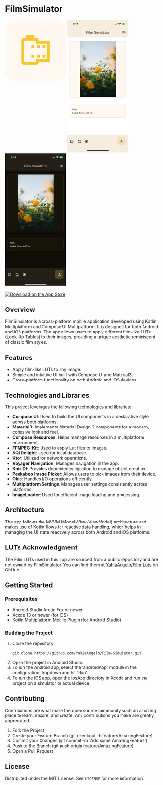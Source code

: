# FilmSimulator
<p float="left">
<img align="top" src="https://github.com/YahiaAngelo/Film-Simulator/blob/main/imgs/logo.jpg?raw=true" alt="logo" width="200"/>
<img src="https://github.com/YahiaAngelo/Film-Simulator/blob/main/imgs/screenshot1.PNG?raw=true" alt="screenshot1" width="200"/>
<img src="https://github.com/YahiaAngelo/Film-Simulator/blob/main/imgs/screenshot2.PNG?raw=true" alt="screenshot2" width="200"/>
</p>
 <a href="https://apps.apple.com/us/app/film-simulator/id6736855160?itscg=30200&itsct=apps_box_badge&mttnsubad=6736855160" style="display: inline-block;">
 <img src="https://toolbox.marketingtools.apple.com/api/v2/badges/download-on-the-app-store/black/en-us?releaseDate=1728950400" alt="Download on the App Store" style="width: 246px; height: 82px; vertical-align: middle; object-fit: contain;" />
 </a>

## Overview
FilmSimulator is a cross-platform mobile application developed using Kotlin Multiplatform and Compose UI Multiplatform. It is designed for both Android and iOS platforms. The app allows users to apply different film-like LUTs (Look-Up Tables) to their images, providing a unique aesthetic reminiscent of classic film styles.

## Features
- Apply film-like LUTs to any image.
- Simple and intuitive UI built with Compose UI and Material3.
- Cross-platform functionality on both Android and iOS devices.

## Technologies and Libraries
This project leverages the following technologies and libraries:
- **Compose UI**: Used to build the UI components in a declarative style across both platforms.
- **Material3**: Implements Material Design 3 components for a modern, cohesive look and feel.
- **Compose Resources**: Helps manage resources in a multiplatform environment.
- **FFMPEG-Kit**: Used to apply Lut files to images.
- **SQLDelight**: Used for local database.
- **Ktor**: Utilized for network operations.
- **Voyager Navigation**: Manages navigation in the app.
- **Koin DI**: Provides dependency injection to manage object creation.
- **Peekaboo Image Picker**: Allows users to pick images from their device.
- **Okio**: Handles I/O operations efficiently.
- **Multiplatform Settings**: Manages user settings consistently across platforms.
- **ImageLoader**: Used for efficient image loading and processing.

## Architecture
The app follows the MVVM (Model-View-ViewModel) architecture and makes use of Kotlin flows for reactive data handling, which helps in managing the UI state reactively across both Android and iOS platforms.

## LUTs Acknowledgment
The Film LUTs used in this app are sourced from a public repository and are not owned by FilmSimulator. You can find them at [YahiaAngelo/Film-Luts](https://github.com/YahiaAngelo/Film-Luts) on GitHub.

## Getting Started

### Prerequisites
- Android Studio Arctic Fox or newer
- Xcode 13 or newer (for iOS)
- Kotlin Multiplatform Mobile Plugin (for Android Studio)

### Building the Project
1. Clone the repository:
   ```bash
   git clone https://github.com/YahiaAngelo/Film-Simulator.git
2. Open the project in Android Studio.
3. To run the Android app, select the 'androidApp' module in the configuration dropdown and hit 'Run'.
4. To run the iOS app, open the iosApp directory in Xcode and run the project on a simulator or actual device.

## Contributing

Contributions are what make the open source community such an amazing place to learn, inspire, and create. Any contributions you make are greatly appreciated.

1. Fork the Project
2. Create your Feature Branch (git checkout -b feature/AmazingFeature)
3. Commit your Changes (git commit -m 'Add some AmazingFeature')
4. Push to the Branch (git push origin feature/AmazingFeature)
5. Open a Pull Request

## License

Distributed under the MIT License. See `LICENSE` for more information.
